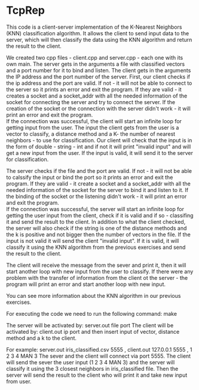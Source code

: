 # TcpRep
This code is a client-server implementation of the K-Nearest Neighbors (KNN) classification algorithm. It allows the client to send input data to the server, which will then classify the data using the KNN algorithm and return the result to the client.

We created two cpp files - client.cpp and server.cpp - each one with its own main. 
The server gets in the arguments a file with classified vectors and a port number for it to bind and listen. 
The client gets in the arguments the IP address and the port number of the server.
First, our client checks if the ip address and the port are valid. If not - it will not be able to connect to the server so it prints an error and exit the program. If they are valid - it creates a socket and a socket_addr with all the needed information of the socket for connecting the server and try to connect the server. If the creation of the socket or the connection with the server didn't work - it will print an error and exit the program.  
If the connection was successful, the client will start an infinite loop for getting input from the user. The input the client gets from the user is a vector to classify, a distance method and a K- the number of nearest neighbors - to use for classification. Our client will check that the input is in the form of double - string - int and if not it will print "invalid input" and will get a new input from the user. If the input is valid, it will send it to the server for classification.

The server checks if the file and the port are valid. If not - it will not be able to calssify the input or bind the port so it prints an error and exit the program. If they are valid - it create a socket and a socket_addr with all the needed information of the socket for the server to bind it and listen to it. If the binding of the socket or the listening didn't work - it will print an error and exit the program.  
If the connection was successful, the server will start an infinite loop for getting the user input from the client, check if it is valid and if so - classifing it and send the result to the client. In addition to what the client checked, the server will also check if the string is one of the distance methods and the k is positive and not bigger then the number of vectors in the file. If the input is not valid it will send the client "invalid input". If it is valid, it will classify it using the KNN algorithm from the previous exercises and send the result to the client.

The client will receive the message from the sever and print it, then it will start another loop with new input from the user to classify.
If there were any problem with the transfer of information from the client ot the server - the program will print an error and start another loop with new input.

You can see more information about the KNN algorithm in our previous exercises.

For executing the code we need to run the following command: make

The server will be activated by: server.out file port
The client will be activated by: client.out ip port
and then insert input of vector, distance method and a k to the client.

For example: server.out iris_classified.csv 5555 , client.out 127.0.0.1 5555 , 1 2 3 4 MAN 3
The sever and the client will connect via port 5555. The client will send the sever the user input (1 2 3 4 MAN 3) and the server will classify it using the 3 closest neighbors in iris_classified file. Then the server will send the result to the client who will print it and take new input from user.

